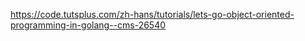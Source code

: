 https://code.tutsplus.com/zh-hans/tutorials/lets-go-object-oriented-programming-in-golang--cms-26540